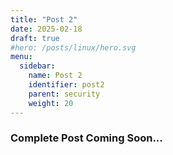 ```yaml
---
title: "Post 2"
date: 2025-02-18
draft: true
#hero: /posts/linux/hero.svg
menu:
  sidebar:
    name: Post 2
    identifier: post2
    parent: security
    weight: 20
---
```

### Complete Post Coming Soon...